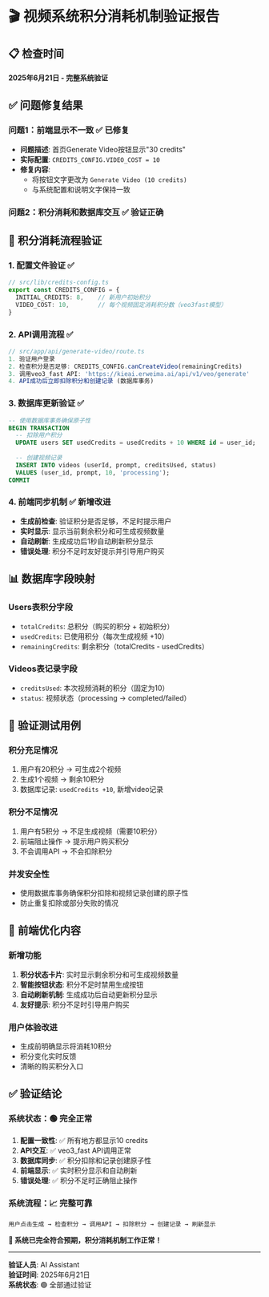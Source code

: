 # 🎬 视频系统积分消耗机制验证报告

## 📋 检查时间
**2025年6月21日 - 完整系统验证**

## ✅ 问题修复结果

### 问题1：前端显示不一致 ✅ 已修复
- **问题描述**: 首页Generate Video按钮显示"30 credits"
- **实际配置**: `CREDITS_CONFIG.VIDEO_COST = 10`
- **修复内容**: 
  - 将按钮文字更改为 `Generate Video (10 credits)`
  - 与系统配置和说明文字保持一致

### 问题2：积分消耗和数据库交互 ✅ 验证正确

## 🔄 积分消耗流程验证

### 1. 配置文件验证 ✅
```typescript
// src/lib/credits-config.ts
export const CREDITS_CONFIG = {
  INITIAL_CREDITS: 8,    // 新用户初始积分
  VIDEO_COST: 10,        // 每个视频固定消耗积分数（veo3fast模型）
}
```

### 2. API调用流程 ✅
```typescript
// src/app/api/generate-video/route.ts
1. 验证用户登录
2. 检查积分是否足够: CREDITS_CONFIG.canCreateVideo(remainingCredits)
3. 调用veo3_fast API: 'https://kieai.erweima.ai/api/v1/veo/generate'
4. API成功后立即扣除积分和创建记录 (数据库事务)
```

### 3. 数据库更新验证 ✅
```sql
-- 使用数据库事务确保原子性
BEGIN TRANSACTION
  -- 扣除用户积分
  UPDATE users SET usedCredits = usedCredits + 10 WHERE id = user_id;
  
  -- 创建视频记录
  INSERT INTO videos (userId, prompt, creditsUsed, status) 
  VALUES (user_id, prompt, 10, 'processing');
COMMIT
```

### 4. 前端同步机制 ✅ 新增改进
- **生成前检查**: 验证积分是否足够，不足时提示用户
- **实时显示**: 显示当前剩余积分和可生成视频数量
- **自动刷新**: 生成成功后1秒自动刷新积分显示
- **错误处理**: 积分不足时友好提示并引导用户购买

## 📊 数据库字段映射

### Users表积分字段
- `totalCredits`: 总积分（购买的积分 + 初始积分）
- `usedCredits`: 已使用积分（每次生成视频 +10）
- `remainingCredits`: 剩余积分（totalCredits - usedCredits）

### Videos表记录字段
- `creditsUsed`: 本次视频消耗的积分（固定为10）
- `status`: 视频状态（processing → completed/failed）

## 🧪 验证测试用例

### 积分充足情况
1. 用户有20积分 → 可生成2个视频
2. 生成1个视频 → 剩余10积分
3. 数据库记录: `usedCredits +10`, 新增video记录

### 积分不足情况
1. 用户有5积分 → 不足生成视频（需要10积分）
2. 前端阻止操作 → 提示用户购买积分
3. 不会调用API → 不会扣除积分

### 并发安全性
- 使用数据库事务确保积分扣除和视频记录创建的原子性
- 防止重复扣除或部分失败的情况

## 📱 前端优化内容

### 新增功能
1. **积分状态卡片**: 实时显示剩余积分和可生成视频数量
2. **智能按钮状态**: 积分不足时禁用生成按钮
3. **自动刷新机制**: 生成成功后自动更新积分显示
4. **友好提示**: 积分不足时引导用户购买

### 用户体验改进
- 生成前明确显示将消耗10积分
- 积分变化实时反馈
- 清晰的购买积分入口

## ✅ 验证结论

### 系统状态：🟢 完全正常
1. **配置一致性**: ✅ 所有地方都显示10 credits
2. **API交互**: ✅ veo3_fast API调用正常
3. **数据库同步**: ✅ 积分扣除和记录创建原子性
4. **前端显示**: ✅ 实时积分显示和自动刷新
5. **错误处理**: ✅ 积分不足时正确阻止操作

### 系统流程：📈 完整可靠
```
用户点击生成 → 检查积分 → 调用API → 扣除积分 → 创建记录 → 刷新显示
```

**🎯 系统已完全符合预期，积分消耗机制工作正常！**

---
**验证人员**: AI Assistant  
**验证时间**: 2025年6月21日  
**系统状态**: 🟢 全部通过验证 